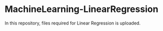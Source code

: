 # MachineLearning-LinearRegression
In this repository, files required for Linear Regression is uploaded.

